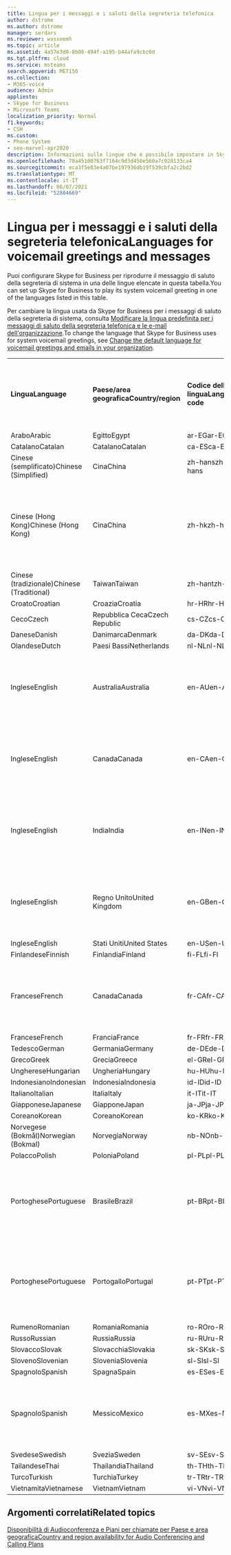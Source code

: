 ```yaml
---
title: Lingua per i messaggi e i saluti della segreteria telefonica
author: dstrome
ms.author: dstrome
manager: serdars
ms.reviewer: wasseemh
ms.topic: article
ms.assetid: 4a57e3d0-8b08-494f-a195-b44afa9cbc0d
ms.tgt.pltfrm: cloud
ms.service: msteams
search.appverid: MET150
ms.collection:
- M365-voice
audience: Admin
appliesto:
- Skype for Business
- Microsoft Teams
localization_priority: Normal
f1.keywords:
- CSH
ms.custom:
- Phone System
- seo-marvel-apr2020
description: Informazioni sulle lingue che è possibile impostare in Skype for Business per i messaggi di sistema predefiniti e i messaggi di saluto della segreteria telefonica.
ms.openlocfilehash: 70a45100763f7164c9d3d450e560a7c920133ca4
ms.sourcegitcommit: eca3f5e83e4a07be197936db19f539cbfa2c2bd2
ms.translationtype: MT
ms.contentlocale: it-IT
ms.lasthandoff: 06/07/2021
ms.locfileid: "52804669"
---
```

# <a name="languages-for-voicemail-greetings-and-messages"></a><span data-ttu-id="a6036-103">Lingua per i messaggi e i saluti della segreteria telefonica</span><span class="sxs-lookup"><span data-stu-id="a6036-103">Languages for voicemail greetings and messages</span></span>

<span data-ttu-id="a6036-104">Puoi configurare Skype for Business per riprodurre il messaggio di saluto della segreteria di sistema in una delle lingue elencate in questa tabella.</span><span class="sxs-lookup"><span data-stu-id="a6036-104">You can set up Skype for Business to play its system voicemail greeting in one of the languages listed in this table.</span></span>

<span data-ttu-id="a6036-105">Per cambiare la lingua usata da Skype for Business per i messaggi di saluto della segreteria di sistema, consulta [Modificare la lingua predefinita per i messaggi di saluto della segreteria telefonica e le e-mail dell'organizzazione](/microsoftteams/change-the-default-language-for-greetings-and-emails?toc=/skypeforbusiness/toc.json&bc=/skypeforbusiness/breadcrumb/toc.json).</span><span class="sxs-lookup"><span data-stu-id="a6036-105">To change the language that Skype for Business uses for system voicemail greetings, see [Change the default language for voicemail greetings and emails in your organization](/microsoftteams/change-the-default-language-for-greetings-and-emails?toc=/skypeforbusiness/toc.json&bc=/skypeforbusiness/breadcrumb/toc.json).</span></span>

|||||||
|:-----|:-----|:-----|:-----|:-----|:-----|
|<span data-ttu-id="a6036-106">**Lingua**</span><span class="sxs-lookup"><span data-stu-id="a6036-106">**Language**</span></span> <br/> |<span data-ttu-id="a6036-107">**Paese/area geografica**</span><span class="sxs-lookup"><span data-stu-id="a6036-107">**Country/region**</span></span> <br/> |<span data-ttu-id="a6036-108">**Codice della lingua**</span><span class="sxs-lookup"><span data-stu-id="a6036-108">**Language code**</span></span> <br/> |<span data-ttu-id="a6036-109">**Disponibile da mostrare agli utenti in una e-mail?**</span><span class="sxs-lookup"><span data-stu-id="a6036-109">**Available for a user to see it in email?**</span></span> <br/> |<span data-ttu-id="a6036-110">**Disponibile quando l'utente chiama?**</span><span class="sxs-lookup"><span data-stu-id="a6036-110">**Available when the user calls in?**</span></span> <br/> |<span data-ttu-id="a6036-111">**Trascrizione disponibile?**</span><span class="sxs-lookup"><span data-stu-id="a6036-111">**Transcription available?**</span></span> <br/> |
|<span data-ttu-id="a6036-112">Arabo</span><span class="sxs-lookup"><span data-stu-id="a6036-112">Arabic</span></span> <br/> |<span data-ttu-id="a6036-113">Egitto</span><span class="sxs-lookup"><span data-stu-id="a6036-113">Egypt</span></span>  <br/> |<span data-ttu-id="a6036-114">ar-EG</span><span class="sxs-lookup"><span data-stu-id="a6036-114">ar-EG</span></span>  <br/> |<span data-ttu-id="a6036-115">Sì</span><span class="sxs-lookup"><span data-stu-id="a6036-115">Yes</span></span>  <br/> |<span data-ttu-id="a6036-116">Sì</span><span class="sxs-lookup"><span data-stu-id="a6036-116">Yes</span></span>  <br/> |<span data-ttu-id="a6036-117">No</span><span class="sxs-lookup"><span data-stu-id="a6036-117">No</span></span>  <br/> |
|<span data-ttu-id="a6036-118">Catalano</span><span class="sxs-lookup"><span data-stu-id="a6036-118">Catalan</span></span>  <br/> |<span data-ttu-id="a6036-119">Catalano</span><span class="sxs-lookup"><span data-stu-id="a6036-119">Catalan</span></span>  <br/> |<span data-ttu-id="a6036-120">ca-ES</span><span class="sxs-lookup"><span data-stu-id="a6036-120">ca-ES</span></span>  <br/> |<span data-ttu-id="a6036-121">Sì</span><span class="sxs-lookup"><span data-stu-id="a6036-121">Yes</span></span>  <br/> |<span data-ttu-id="a6036-122">Sì</span><span class="sxs-lookup"><span data-stu-id="a6036-122">Yes</span></span>  <br/> |<span data-ttu-id="a6036-123">No</span><span class="sxs-lookup"><span data-stu-id="a6036-123">No</span></span>  <br/> |
|<span data-ttu-id="a6036-124">Cinese (semplificato)</span><span class="sxs-lookup"><span data-stu-id="a6036-124">Chinese (Simplified)</span></span>  <br/> |<span data-ttu-id="a6036-125">Cina</span><span class="sxs-lookup"><span data-stu-id="a6036-125">China</span></span>  <br/> |<span data-ttu-id="a6036-126">zh-hans</span><span class="sxs-lookup"><span data-stu-id="a6036-126">zh-hans</span></span>  <br/> |<span data-ttu-id="a6036-127">Sì</span><span class="sxs-lookup"><span data-stu-id="a6036-127">Yes</span></span>  <br/> |<span data-ttu-id="a6036-128">Sì</span><span class="sxs-lookup"><span data-stu-id="a6036-128">Yes</span></span>  <br/> |<span data-ttu-id="a6036-129">Sì</span><span class="sxs-lookup"><span data-stu-id="a6036-129">Yes</span></span>  <br/> |
|<span data-ttu-id="a6036-130">Cinese (Hong Kong)</span><span class="sxs-lookup"><span data-stu-id="a6036-130">Chinese (Hong Kong)</span></span>  <br/> |<span data-ttu-id="a6036-131">Cina</span><span class="sxs-lookup"><span data-stu-id="a6036-131">China</span></span>  <br/> |<span data-ttu-id="a6036-132">zh-hk</span><span class="sxs-lookup"><span data-stu-id="a6036-132">zh-hk</span></span>  <br/> |<span data-ttu-id="a6036-133">Sì, ma viene utilizzato il cinese (tradizionale) (zh-hant).</span><span class="sxs-lookup"><span data-stu-id="a6036-133">Yes, but Chinese (Traditional) (zh-hant) is used.</span></span>  <br/> | <span data-ttu-id="a6036-134">Sì</span><span class="sxs-lookup"><span data-stu-id="a6036-134">Yes</span></span> <br/> |<span data-ttu-id="a6036-135">Sì, ma viene utilizzato il cinese (tradizionale) (zh-hant).</span><span class="sxs-lookup"><span data-stu-id="a6036-135">Yes, but Chinese (Traditional) (zh-hant) is used.</span></span>  <br/> |
|<span data-ttu-id="a6036-136">Cinese (tradizionale)</span><span class="sxs-lookup"><span data-stu-id="a6036-136">Chinese (Traditional)</span></span>  <br/> |<span data-ttu-id="a6036-137">Taiwan</span><span class="sxs-lookup"><span data-stu-id="a6036-137">Taiwan</span></span>  <br/> |<span data-ttu-id="a6036-138">zh-hant</span><span class="sxs-lookup"><span data-stu-id="a6036-138">zh-hant</span></span>  <br/> |<span data-ttu-id="a6036-139">Sì</span><span class="sxs-lookup"><span data-stu-id="a6036-139">Yes</span></span>  <br/> |<span data-ttu-id="a6036-140">Sì</span><span class="sxs-lookup"><span data-stu-id="a6036-140">Yes</span></span>  <br/> |<span data-ttu-id="a6036-141">No</span><span class="sxs-lookup"><span data-stu-id="a6036-141">No</span></span>  <br/> |
|<span data-ttu-id="a6036-142">Croato</span><span class="sxs-lookup"><span data-stu-id="a6036-142">Croatian</span></span><br/> |<span data-ttu-id="a6036-143">Croazia</span><span class="sxs-lookup"><span data-stu-id="a6036-143">Croatia</span></span>  <br/> |<span data-ttu-id="a6036-144">hr-HR</span><span class="sxs-lookup"><span data-stu-id="a6036-144">hr-HR</span></span>  <br/> |<span data-ttu-id="a6036-145">Sì</span><span class="sxs-lookup"><span data-stu-id="a6036-145">Yes</span></span>  <br/> |<span data-ttu-id="a6036-146">Sì</span><span class="sxs-lookup"><span data-stu-id="a6036-146">Yes</span></span>  <br/> |<span data-ttu-id="a6036-147">No</span><span class="sxs-lookup"><span data-stu-id="a6036-147">No</span></span>  <br/> |
|<span data-ttu-id="a6036-148">Ceco</span><span class="sxs-lookup"><span data-stu-id="a6036-148">Czech</span></span> <br/> |<span data-ttu-id="a6036-149">Repubblica Ceca</span><span class="sxs-lookup"><span data-stu-id="a6036-149">Czech Republic</span></span>  <br/> |<span data-ttu-id="a6036-150">cs-CZ</span><span class="sxs-lookup"><span data-stu-id="a6036-150">cs-CZ</span></span>  <br/> |<span data-ttu-id="a6036-151">Sì</span><span class="sxs-lookup"><span data-stu-id="a6036-151">Yes</span></span>  <br/> |<span data-ttu-id="a6036-152">Sì</span><span class="sxs-lookup"><span data-stu-id="a6036-152">Yes</span></span>  <br/> |<span data-ttu-id="a6036-153">No</span><span class="sxs-lookup"><span data-stu-id="a6036-153">No</span></span>  <br/> |
|<span data-ttu-id="a6036-154">Danese</span><span class="sxs-lookup"><span data-stu-id="a6036-154">Danish</span></span>  <br/> |<span data-ttu-id="a6036-155">Danimarca</span><span class="sxs-lookup"><span data-stu-id="a6036-155">Denmark</span></span>  <br/> |<span data-ttu-id="a6036-156">da-DK</span><span class="sxs-lookup"><span data-stu-id="a6036-156">da-DK</span></span>  <br/> |<span data-ttu-id="a6036-157">Sì</span><span class="sxs-lookup"><span data-stu-id="a6036-157">Yes</span></span>  <br/> |<span data-ttu-id="a6036-158">Sì</span><span class="sxs-lookup"><span data-stu-id="a6036-158">Yes</span></span>  <br/> |<span data-ttu-id="a6036-159">No</span><span class="sxs-lookup"><span data-stu-id="a6036-159">No</span></span>  <br/> |
|<span data-ttu-id="a6036-160">Olandese</span><span class="sxs-lookup"><span data-stu-id="a6036-160">Dutch</span></span>  <br/> |<span data-ttu-id="a6036-161">Paesi Bassi</span><span class="sxs-lookup"><span data-stu-id="a6036-161">Netherlands</span></span>  <br/> |<span data-ttu-id="a6036-162">nl-NL</span><span class="sxs-lookup"><span data-stu-id="a6036-162">nl-NL</span></span>  <br/> |<span data-ttu-id="a6036-163">Sì</span><span class="sxs-lookup"><span data-stu-id="a6036-163">Yes</span></span>  <br/> |<span data-ttu-id="a6036-164">Sì</span><span class="sxs-lookup"><span data-stu-id="a6036-164">Yes</span></span>  <br/> |<span data-ttu-id="a6036-165">No</span><span class="sxs-lookup"><span data-stu-id="a6036-165">No</span></span>  <br/> |
|<span data-ttu-id="a6036-166">Inglese</span><span class="sxs-lookup"><span data-stu-id="a6036-166">English</span></span>  <br/> |<span data-ttu-id="a6036-167">Australia</span><span class="sxs-lookup"><span data-stu-id="a6036-167">Australia</span></span>  <br/> |<span data-ttu-id="a6036-168">en-AU</span><span class="sxs-lookup"><span data-stu-id="a6036-168">en-AU</span></span>  <br/> |<span data-ttu-id="a6036-169">Sì, ma viene utilizzato l'inglese americano (en-US).</span><span class="sxs-lookup"><span data-stu-id="a6036-169">Yes, but US English (en-US) is used.</span></span>  <br/> |<span data-ttu-id="a6036-170">Sì</span><span class="sxs-lookup"><span data-stu-id="a6036-170">Yes</span></span>  <br/> |<span data-ttu-id="a6036-171">Sì, ma viene utilizzato l'inglese americano (en-US).</span><span class="sxs-lookup"><span data-stu-id="a6036-171">Yes, but US English (en-US) is used.</span></span>  <br/> |
|<span data-ttu-id="a6036-172">Inglese</span><span class="sxs-lookup"><span data-stu-id="a6036-172">English</span></span>  <br/> |<span data-ttu-id="a6036-173">Canada</span><span class="sxs-lookup"><span data-stu-id="a6036-173">Canada</span></span>  <br/> |<span data-ttu-id="a6036-174">en-CA</span><span class="sxs-lookup"><span data-stu-id="a6036-174">en-CA</span></span>  <br/> |<span data-ttu-id="a6036-175">Sì, ma viene utilizzato l'inglese americano (en-US).</span><span class="sxs-lookup"><span data-stu-id="a6036-175">Yes, but US English (en-US) is used.</span></span>  <br/> |<span data-ttu-id="a6036-176">Sì</span><span class="sxs-lookup"><span data-stu-id="a6036-176">Yes</span></span>  <br/> |<span data-ttu-id="a6036-177">Sì, ma viene utilizzato l'inglese americano (en-US).</span><span class="sxs-lookup"><span data-stu-id="a6036-177">Yes, but US English (en-US) is used.</span></span>  <br/> |
|<span data-ttu-id="a6036-178">Inglese</span><span class="sxs-lookup"><span data-stu-id="a6036-178">English</span></span>  <br/> |<span data-ttu-id="a6036-179">India</span><span class="sxs-lookup"><span data-stu-id="a6036-179">India</span></span>  <br/> |<span data-ttu-id="a6036-180">en-IN</span><span class="sxs-lookup"><span data-stu-id="a6036-180">en-IN</span></span>  <br/> |<span data-ttu-id="a6036-181">Sì, ma viene utilizzato l'inglese americano (en-US).</span><span class="sxs-lookup"><span data-stu-id="a6036-181">Yes, but US English (en-US) is used.</span></span>  <br/> |<span data-ttu-id="a6036-182">Sì</span><span class="sxs-lookup"><span data-stu-id="a6036-182">Yes</span></span>  <br/> |<span data-ttu-id="a6036-183">Sì, ma viene utilizzato l'inglese americano (en-US).</span><span class="sxs-lookup"><span data-stu-id="a6036-183">Yes, but US English (en-US) is used.</span></span>  <br/> |
|<span data-ttu-id="a6036-184">Inglese</span><span class="sxs-lookup"><span data-stu-id="a6036-184">English</span></span>  <br/> |<span data-ttu-id="a6036-185">Regno Unito</span><span class="sxs-lookup"><span data-stu-id="a6036-185">United Kingdom</span></span>  <br/> |<span data-ttu-id="a6036-186">en-GB</span><span class="sxs-lookup"><span data-stu-id="a6036-186">en-GB</span></span>  <br/> |<span data-ttu-id="a6036-187">Sì, ma viene utilizzato l'inglese americano (en-US).</span><span class="sxs-lookup"><span data-stu-id="a6036-187">Yes, but US English (en-US) is used.</span></span>  <br/> |<span data-ttu-id="a6036-188">Sì</span><span class="sxs-lookup"><span data-stu-id="a6036-188">Yes</span></span>  <br/> |<span data-ttu-id="a6036-189">Sì, ma viene utilizzato l'inglese americano (en-US).</span><span class="sxs-lookup"><span data-stu-id="a6036-189">Yes, but US English (en-US) is used.</span></span>  <br/> |
|<span data-ttu-id="a6036-190">Inglese</span><span class="sxs-lookup"><span data-stu-id="a6036-190">English</span></span>  <br/> |<span data-ttu-id="a6036-191">Stati Uniti</span><span class="sxs-lookup"><span data-stu-id="a6036-191">United States</span></span>  <br/> |<span data-ttu-id="a6036-192">en-US</span><span class="sxs-lookup"><span data-stu-id="a6036-192">en-US</span></span>  <br/> |<span data-ttu-id="a6036-193">Sì</span><span class="sxs-lookup"><span data-stu-id="a6036-193">Yes</span></span>  <br/> |<span data-ttu-id="a6036-194">Sì</span><span class="sxs-lookup"><span data-stu-id="a6036-194">Yes</span></span>  <br/> |<span data-ttu-id="a6036-195">Sì</span><span class="sxs-lookup"><span data-stu-id="a6036-195">Yes</span></span>  <br/> |
|<span data-ttu-id="a6036-196">Finlandese</span><span class="sxs-lookup"><span data-stu-id="a6036-196">Finnish</span></span>  <br/> |<span data-ttu-id="a6036-197">Finlandia</span><span class="sxs-lookup"><span data-stu-id="a6036-197">Finland</span></span>  <br/> |<span data-ttu-id="a6036-198">fi-FL</span><span class="sxs-lookup"><span data-stu-id="a6036-198">fi-Fl</span></span>  <br/> |<span data-ttu-id="a6036-199">Sì</span><span class="sxs-lookup"><span data-stu-id="a6036-199">Yes</span></span>  <br/> |<span data-ttu-id="a6036-200">Sì</span><span class="sxs-lookup"><span data-stu-id="a6036-200">Yes</span></span>  <br/> |<span data-ttu-id="a6036-201">No</span><span class="sxs-lookup"><span data-stu-id="a6036-201">No</span></span>  <br/> |
|<span data-ttu-id="a6036-202">Francese</span><span class="sxs-lookup"><span data-stu-id="a6036-202">French</span></span>  <br/> |<span data-ttu-id="a6036-203">Canada</span><span class="sxs-lookup"><span data-stu-id="a6036-203">Canada</span></span>  <br/> |<span data-ttu-id="a6036-204">fr-CA</span><span class="sxs-lookup"><span data-stu-id="a6036-204">fr-CA</span></span>  <br/> |<span data-ttu-id="a6036-205">Sì, ma viene utilizzato il francese continentale (fr-FR).</span><span class="sxs-lookup"><span data-stu-id="a6036-205">Yes, but France French (fr-FR) is used.</span></span>  <br/> |<span data-ttu-id="a6036-206">Sì</span><span class="sxs-lookup"><span data-stu-id="a6036-206">Yes</span></span>  <br/> |<span data-ttu-id="a6036-207">Sì, ma viene utilizzato il francese continentale (fr-FR).</span><span class="sxs-lookup"><span data-stu-id="a6036-207">Yes, but France French (fr-FR) is used.</span></span>  <br/> |
|<span data-ttu-id="a6036-208">Francese</span><span class="sxs-lookup"><span data-stu-id="a6036-208">French</span></span>  <br/> |<span data-ttu-id="a6036-209">Francia</span><span class="sxs-lookup"><span data-stu-id="a6036-209">France</span></span>  <br/> |<span data-ttu-id="a6036-210">fr-FR</span><span class="sxs-lookup"><span data-stu-id="a6036-210">fr-FR</span></span>  <br/> |<span data-ttu-id="a6036-211">Sì</span><span class="sxs-lookup"><span data-stu-id="a6036-211">Yes</span></span>  <br/> |<span data-ttu-id="a6036-212">Sì</span><span class="sxs-lookup"><span data-stu-id="a6036-212">Yes</span></span>  <br/> |<span data-ttu-id="a6036-213">Sì</span><span class="sxs-lookup"><span data-stu-id="a6036-213">Yes</span></span>  <br/> |
|<span data-ttu-id="a6036-214">Tedesco</span><span class="sxs-lookup"><span data-stu-id="a6036-214">German</span></span>  <br/> |<span data-ttu-id="a6036-215">Germania</span><span class="sxs-lookup"><span data-stu-id="a6036-215">Germany</span></span>  <br/> |<span data-ttu-id="a6036-216">de-DE</span><span class="sxs-lookup"><span data-stu-id="a6036-216">de-DE</span></span>  <br/> |<span data-ttu-id="a6036-217">Sì</span><span class="sxs-lookup"><span data-stu-id="a6036-217">Yes</span></span>  <br/> |<span data-ttu-id="a6036-218">Sì</span><span class="sxs-lookup"><span data-stu-id="a6036-218">Yes</span></span>  <br/> |<span data-ttu-id="a6036-219">Sì</span><span class="sxs-lookup"><span data-stu-id="a6036-219">Yes</span></span>  <br/> |
|<span data-ttu-id="a6036-220">Greco</span><span class="sxs-lookup"><span data-stu-id="a6036-220">Greek</span></span> <br/> |<span data-ttu-id="a6036-221">Grecia</span><span class="sxs-lookup"><span data-stu-id="a6036-221">Greece</span></span>  <br/> |<span data-ttu-id="a6036-222">el-GR</span><span class="sxs-lookup"><span data-stu-id="a6036-222">el-GR</span></span>  <br/> |<span data-ttu-id="a6036-223">Sì</span><span class="sxs-lookup"><span data-stu-id="a6036-223">Yes</span></span>  <br/> |<span data-ttu-id="a6036-224">Sì</span><span class="sxs-lookup"><span data-stu-id="a6036-224">Yes</span></span>  <br/> |<span data-ttu-id="a6036-225">No</span><span class="sxs-lookup"><span data-stu-id="a6036-225">No</span></span>  <br/> |
|<span data-ttu-id="a6036-226">Ungherese</span><span class="sxs-lookup"><span data-stu-id="a6036-226">Hungarian</span></span> <br/> |<span data-ttu-id="a6036-227">Ungheria</span><span class="sxs-lookup"><span data-stu-id="a6036-227">Hungary</span></span>  <br/> |<span data-ttu-id="a6036-228">hu-HU</span><span class="sxs-lookup"><span data-stu-id="a6036-228">hu-HU</span></span>  <br/> |<span data-ttu-id="a6036-229">Sì</span><span class="sxs-lookup"><span data-stu-id="a6036-229">Yes</span></span>  <br/> |<span data-ttu-id="a6036-230">Sì</span><span class="sxs-lookup"><span data-stu-id="a6036-230">Yes</span></span>  <br/> |<span data-ttu-id="a6036-231">No</span><span class="sxs-lookup"><span data-stu-id="a6036-231">No</span></span>  <br/> |
|<span data-ttu-id="a6036-232">Indonesiano</span><span class="sxs-lookup"><span data-stu-id="a6036-232">Indonesian</span></span> <br/> |<span data-ttu-id="a6036-233">Indonesia</span><span class="sxs-lookup"><span data-stu-id="a6036-233">Indonesia</span></span>  <br/> |<span data-ttu-id="a6036-234">id-ID</span><span class="sxs-lookup"><span data-stu-id="a6036-234">id-ID</span></span>  <br/> |<span data-ttu-id="a6036-235">Sì</span><span class="sxs-lookup"><span data-stu-id="a6036-235">Yes</span></span>  <br/> |<span data-ttu-id="a6036-236">Sì</span><span class="sxs-lookup"><span data-stu-id="a6036-236">Yes</span></span>  <br/> |<span data-ttu-id="a6036-237">No</span><span class="sxs-lookup"><span data-stu-id="a6036-237">No</span></span>  <br/> |
|<span data-ttu-id="a6036-238">Italiano</span><span class="sxs-lookup"><span data-stu-id="a6036-238">Italian</span></span>  <br/> |<span data-ttu-id="a6036-239">Italia</span><span class="sxs-lookup"><span data-stu-id="a6036-239">Italy</span></span>  <br/> |<span data-ttu-id="a6036-240">it-IT</span><span class="sxs-lookup"><span data-stu-id="a6036-240">it-IT</span></span>  <br/> |<span data-ttu-id="a6036-241">Sì</span><span class="sxs-lookup"><span data-stu-id="a6036-241">Yes</span></span>  <br/> |<span data-ttu-id="a6036-242">Sì</span><span class="sxs-lookup"><span data-stu-id="a6036-242">Yes</span></span>  <br/> |<span data-ttu-id="a6036-243">Sì</span><span class="sxs-lookup"><span data-stu-id="a6036-243">Yes</span></span>  <br/> |
|<span data-ttu-id="a6036-244">Giapponese</span><span class="sxs-lookup"><span data-stu-id="a6036-244">Japanese</span></span>  <br/> |<span data-ttu-id="a6036-245">Giappone</span><span class="sxs-lookup"><span data-stu-id="a6036-245">Japan</span></span>  <br/> |<span data-ttu-id="a6036-246">ja-JP</span><span class="sxs-lookup"><span data-stu-id="a6036-246">ja-JP</span></span>  <br/> |<span data-ttu-id="a6036-247">Sì</span><span class="sxs-lookup"><span data-stu-id="a6036-247">Yes</span></span>  <br/> |<span data-ttu-id="a6036-248">Sì</span><span class="sxs-lookup"><span data-stu-id="a6036-248">Yes</span></span>  <br/> |<span data-ttu-id="a6036-249">Sì</span><span class="sxs-lookup"><span data-stu-id="a6036-249">Yes</span></span>  <br/> |
|<span data-ttu-id="a6036-250">Coreano</span><span class="sxs-lookup"><span data-stu-id="a6036-250">Korean</span></span>  <br/> |<span data-ttu-id="a6036-251">Coreano</span><span class="sxs-lookup"><span data-stu-id="a6036-251">Korean</span></span>  <br/> |<span data-ttu-id="a6036-252">ko-KR</span><span class="sxs-lookup"><span data-stu-id="a6036-252">ko-KR</span></span>  <br/> |<span data-ttu-id="a6036-253">Sì</span><span class="sxs-lookup"><span data-stu-id="a6036-253">Yes</span></span>  <br/> |<span data-ttu-id="a6036-254">Sì</span><span class="sxs-lookup"><span data-stu-id="a6036-254">Yes</span></span>  <br/> |<span data-ttu-id="a6036-255">No</span><span class="sxs-lookup"><span data-stu-id="a6036-255">No</span></span>  <br/> |
|<span data-ttu-id="a6036-256">Norvegese (Bokmål)</span><span class="sxs-lookup"><span data-stu-id="a6036-256">Norwegian (Bokmal)</span></span>  <br/> |<span data-ttu-id="a6036-257">Norvegia</span><span class="sxs-lookup"><span data-stu-id="a6036-257">Norway</span></span>  <br/> |<span data-ttu-id="a6036-258">nb-NO</span><span class="sxs-lookup"><span data-stu-id="a6036-258">nb-NO</span></span>  <br/> |<span data-ttu-id="a6036-259">Sì</span><span class="sxs-lookup"><span data-stu-id="a6036-259">Yes</span></span>  <br/> |<span data-ttu-id="a6036-260">No</span><span class="sxs-lookup"><span data-stu-id="a6036-260">No</span></span>  <br/> |<span data-ttu-id="a6036-261">No</span><span class="sxs-lookup"><span data-stu-id="a6036-261">No</span></span>  <br/> |
|<span data-ttu-id="a6036-262">Polacco</span><span class="sxs-lookup"><span data-stu-id="a6036-262">Polish</span></span>  <br/> |<span data-ttu-id="a6036-263">Polonia</span><span class="sxs-lookup"><span data-stu-id="a6036-263">Poland</span></span>  <br/> |<span data-ttu-id="a6036-264">pl-PL</span><span class="sxs-lookup"><span data-stu-id="a6036-264">pl-PL</span></span>  <br/> |<span data-ttu-id="a6036-265">Sì</span><span class="sxs-lookup"><span data-stu-id="a6036-265">Yes</span></span>  <br/> | <span data-ttu-id="a6036-266">Sì</span><span class="sxs-lookup"><span data-stu-id="a6036-266">Yes</span></span> <br/> |<span data-ttu-id="a6036-267">No</span><span class="sxs-lookup"><span data-stu-id="a6036-267">No</span></span>  <br/> |
|<span data-ttu-id="a6036-268">Portoghese</span><span class="sxs-lookup"><span data-stu-id="a6036-268">Portuguese</span></span>  <br/> |<span data-ttu-id="a6036-269">Brasile</span><span class="sxs-lookup"><span data-stu-id="a6036-269">Brazil</span></span>  <br/> |<span data-ttu-id="a6036-270">pt-BR</span><span class="sxs-lookup"><span data-stu-id="a6036-270">pt-BR</span></span>  <br/> |<span data-ttu-id="a6036-271">Sì, ma viene utilizzato il portoghese continentale (pt-PT).</span><span class="sxs-lookup"><span data-stu-id="a6036-271">Yes, but Portugal Portuguese (pt-PT) is used.</span></span>  <br/> |<span data-ttu-id="a6036-272">Sì</span><span class="sxs-lookup"><span data-stu-id="a6036-272">Yes</span></span>  <br/> |<span data-ttu-id="a6036-273">Sì</span><span class="sxs-lookup"><span data-stu-id="a6036-273">Yes</span></span>  <br/> |
|<span data-ttu-id="a6036-274">Portoghese</span><span class="sxs-lookup"><span data-stu-id="a6036-274">Portuguese</span></span>  <br/> |<span data-ttu-id="a6036-275">Portogallo</span><span class="sxs-lookup"><span data-stu-id="a6036-275">Portugal</span></span>  <br/> |<span data-ttu-id="a6036-276">pt-PT</span><span class="sxs-lookup"><span data-stu-id="a6036-276">pt-PT</span></span>  <br/> |<span data-ttu-id="a6036-277">Sì</span><span class="sxs-lookup"><span data-stu-id="a6036-277">Yes</span></span>  <br/> |<span data-ttu-id="a6036-278">Sì</span><span class="sxs-lookup"><span data-stu-id="a6036-278">Yes</span></span>  <br/> |<span data-ttu-id="a6036-279">Sì, ma viene utilizzato il portoghese brasiliano (pt-BR).</span><span class="sxs-lookup"><span data-stu-id="a6036-279">Yes, but Brazil Portuguese (pt-BR) is used.</span></span>  <br/> |
|<span data-ttu-id="a6036-280">Rumeno</span><span class="sxs-lookup"><span data-stu-id="a6036-280">Romanian</span></span><br/> |<span data-ttu-id="a6036-281">Romania</span><span class="sxs-lookup"><span data-stu-id="a6036-281">Romania</span></span>  <br/> |<span data-ttu-id="a6036-282">ro-RO</span><span class="sxs-lookup"><span data-stu-id="a6036-282">ro-RO</span></span>  <br/> |<span data-ttu-id="a6036-283">Sì</span><span class="sxs-lookup"><span data-stu-id="a6036-283">Yes</span></span>  <br/> |<span data-ttu-id="a6036-284">Sì</span><span class="sxs-lookup"><span data-stu-id="a6036-284">Yes</span></span>  <br/> |<span data-ttu-id="a6036-285">No</span><span class="sxs-lookup"><span data-stu-id="a6036-285">No</span></span>  <br/> |
|<span data-ttu-id="a6036-286">Russo</span><span class="sxs-lookup"><span data-stu-id="a6036-286">Russian</span></span>  <br/> |<span data-ttu-id="a6036-287">Russia</span><span class="sxs-lookup"><span data-stu-id="a6036-287">Russia</span></span>  <br/> |<span data-ttu-id="a6036-288">ru-RU</span><span class="sxs-lookup"><span data-stu-id="a6036-288">ru-RU</span></span>  <br/> |<span data-ttu-id="a6036-289">Sì</span><span class="sxs-lookup"><span data-stu-id="a6036-289">Yes</span></span>  <br/> |<span data-ttu-id="a6036-290">Sì</span><span class="sxs-lookup"><span data-stu-id="a6036-290">Yes</span></span>  <br/> |<span data-ttu-id="a6036-291">No</span><span class="sxs-lookup"><span data-stu-id="a6036-291">No</span></span>  <br/> |
|<span data-ttu-id="a6036-292">Slovacco</span><span class="sxs-lookup"><span data-stu-id="a6036-292">Slovak</span></span> <br/> |<span data-ttu-id="a6036-293">Slovacchia</span><span class="sxs-lookup"><span data-stu-id="a6036-293">Slovakia</span></span>  <br/> |<span data-ttu-id="a6036-294">sk-SK</span><span class="sxs-lookup"><span data-stu-id="a6036-294">sk-SK</span></span>  <br/> |<span data-ttu-id="a6036-295">Sì</span><span class="sxs-lookup"><span data-stu-id="a6036-295">Yes</span></span>  <br/> |<span data-ttu-id="a6036-296">Sì</span><span class="sxs-lookup"><span data-stu-id="a6036-296">Yes</span></span>  <br/> |<span data-ttu-id="a6036-297">No</span><span class="sxs-lookup"><span data-stu-id="a6036-297">No</span></span>  <br/> |
|<span data-ttu-id="a6036-298">Sloveno</span><span class="sxs-lookup"><span data-stu-id="a6036-298">Slovenian</span></span> <br/> |<span data-ttu-id="a6036-299">Slovenia</span><span class="sxs-lookup"><span data-stu-id="a6036-299">Slovenia</span></span>  <br/> |<span data-ttu-id="a6036-300">sl-SI</span><span class="sxs-lookup"><span data-stu-id="a6036-300">sl-SI</span></span>  <br/> |<span data-ttu-id="a6036-301">Sì</span><span class="sxs-lookup"><span data-stu-id="a6036-301">Yes</span></span>  <br/> |<span data-ttu-id="a6036-302">Sì</span><span class="sxs-lookup"><span data-stu-id="a6036-302">Yes</span></span>  <br/> |<span data-ttu-id="a6036-303">No</span><span class="sxs-lookup"><span data-stu-id="a6036-303">No</span></span>  <br/> |
|<span data-ttu-id="a6036-304">Spagnolo</span><span class="sxs-lookup"><span data-stu-id="a6036-304">Spanish</span></span>  <br/> |<span data-ttu-id="a6036-305">Spagna</span><span class="sxs-lookup"><span data-stu-id="a6036-305">Spain</span></span>  <br/> |<span data-ttu-id="a6036-306">es-ES</span><span class="sxs-lookup"><span data-stu-id="a6036-306">es-ES</span></span>  <br/> |<span data-ttu-id="a6036-307">Sì</span><span class="sxs-lookup"><span data-stu-id="a6036-307">Yes</span></span>  <br/> |<span data-ttu-id="a6036-308">Sì</span><span class="sxs-lookup"><span data-stu-id="a6036-308">Yes</span></span>  <br/> |<span data-ttu-id="a6036-309">Sì</span><span class="sxs-lookup"><span data-stu-id="a6036-309">Yes</span></span>  <br/> |
|<span data-ttu-id="a6036-310">Spagnolo</span><span class="sxs-lookup"><span data-stu-id="a6036-310">Spanish</span></span>  <br/> |<span data-ttu-id="a6036-311">Messico</span><span class="sxs-lookup"><span data-stu-id="a6036-311">Mexico</span></span>  <br/> |<span data-ttu-id="a6036-312">es-MX</span><span class="sxs-lookup"><span data-stu-id="a6036-312">es-MX</span></span>  <br/> |<span data-ttu-id="a6036-313">Sì, ma viene utilizzato lo spagnolo continentale (es-ES).</span><span class="sxs-lookup"><span data-stu-id="a6036-313">Yes, but Spain Spanish (es-ES) is used.</span></span>  <br/> |<span data-ttu-id="a6036-314">Sì</span><span class="sxs-lookup"><span data-stu-id="a6036-314">Yes</span></span>  <br/> |<span data-ttu-id="a6036-315">Sì, ma viene utilizzato lo spagnolo continentale (es-ES).</span><span class="sxs-lookup"><span data-stu-id="a6036-315">Yes, but Spain Spanish (es-ES) is used.</span></span>  <br/> |
|<span data-ttu-id="a6036-316">Svedese</span><span class="sxs-lookup"><span data-stu-id="a6036-316">Swedish</span></span>  <br/> |<span data-ttu-id="a6036-317">Svezia</span><span class="sxs-lookup"><span data-stu-id="a6036-317">Sweden</span></span>  <br/> |<span data-ttu-id="a6036-318">sv-SE</span><span class="sxs-lookup"><span data-stu-id="a6036-318">sv-SE</span></span>  <br/> |<span data-ttu-id="a6036-319">Sì</span><span class="sxs-lookup"><span data-stu-id="a6036-319">Yes</span></span>  <br/> |<span data-ttu-id="a6036-320">Sì</span><span class="sxs-lookup"><span data-stu-id="a6036-320">Yes</span></span>  <br/> |<span data-ttu-id="a6036-321">No</span><span class="sxs-lookup"><span data-stu-id="a6036-321">No</span></span>  <br/> |
|<span data-ttu-id="a6036-322">Tailandese</span><span class="sxs-lookup"><span data-stu-id="a6036-322">Thai</span></span> <br/> |<span data-ttu-id="a6036-323">Thailandia</span><span class="sxs-lookup"><span data-stu-id="a6036-323">Thailand</span></span>  <br/> |<span data-ttu-id="a6036-324">th-TH</span><span class="sxs-lookup"><span data-stu-id="a6036-324">th-TH</span></span>  <br/> |<span data-ttu-id="a6036-325">Sì</span><span class="sxs-lookup"><span data-stu-id="a6036-325">Yes</span></span>  <br/> |<span data-ttu-id="a6036-326">Sì</span><span class="sxs-lookup"><span data-stu-id="a6036-326">Yes</span></span>  <br/> |<span data-ttu-id="a6036-327">No</span><span class="sxs-lookup"><span data-stu-id="a6036-327">No</span></span>  <br/> |
|<span data-ttu-id="a6036-328">Turco</span><span class="sxs-lookup"><span data-stu-id="a6036-328">Turkish</span></span>  <br/> |<span data-ttu-id="a6036-329">Turchia</span><span class="sxs-lookup"><span data-stu-id="a6036-329">Turkey</span></span>  <br/> |<span data-ttu-id="a6036-330">tr-TR</span><span class="sxs-lookup"><span data-stu-id="a6036-330">tr-TR</span></span>  <br/> |<span data-ttu-id="a6036-331">Sì</span><span class="sxs-lookup"><span data-stu-id="a6036-331">Yes</span></span>  <br/> |<span data-ttu-id="a6036-332">Sì</span><span class="sxs-lookup"><span data-stu-id="a6036-332">Yes</span></span>  <br/> |<span data-ttu-id="a6036-333">No</span><span class="sxs-lookup"><span data-stu-id="a6036-333">No</span></span>  <br/> |
|<span data-ttu-id="a6036-334">Vietnamita</span><span class="sxs-lookup"><span data-stu-id="a6036-334">Vietnamese</span></span> <br/> |<span data-ttu-id="a6036-335">Vietnam</span><span class="sxs-lookup"><span data-stu-id="a6036-335">Vietnam</span></span>  <br/> |<span data-ttu-id="a6036-336">vi-VN</span><span class="sxs-lookup"><span data-stu-id="a6036-336">vi-VN</span></span>  <br/> |<span data-ttu-id="a6036-337">Sì</span><span class="sxs-lookup"><span data-stu-id="a6036-337">Yes</span></span>  <br/> |<span data-ttu-id="a6036-338">Sì</span><span class="sxs-lookup"><span data-stu-id="a6036-338">Yes</span></span>  <br/> |<span data-ttu-id="a6036-339">No</span><span class="sxs-lookup"><span data-stu-id="a6036-339">No</span></span>  <br/> |

## <a name="related-topics"></a><span data-ttu-id="a6036-340">Argomenti correlati</span><span class="sxs-lookup"><span data-stu-id="a6036-340">Related topics</span></span>

[<span data-ttu-id="a6036-341">Disponibilità di Audioconferenza e Piani per chiamate per Paese e area geografica</span><span class="sxs-lookup"><span data-stu-id="a6036-341">Country and region availability for Audio Conferencing and Calling Plans</span></span>](/microsoftteams/country-and-region-availability-for-audio-conferencing-and-calling-plans/country-and-region-availability-for-audio-conferencing-and-calling-plans?toc=/skypeforbusiness/toc.json&bc=/skypeforbusiness/breadcrumb/toc.json)

